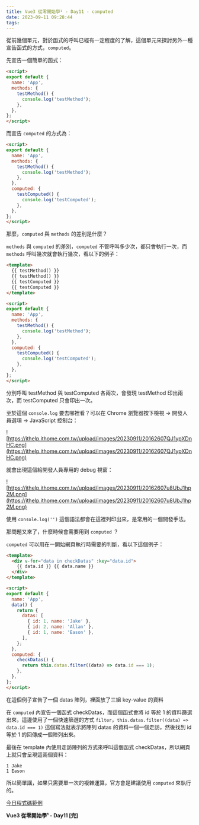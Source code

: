 ```yaml
---
title: Vue3 從零開始學¹ - Day11 - computed
date: 2023-09-11 09:28:44
tags:
---
```


從前幾個單元，對於函式的呼叫已經有一定程度的了解，這個單元來探討另外一種宣告函式的方式，`computed`。

先宣告一個簡單的函式：

```html
<script>
export default {
  name: 'App',
  methods: {
    testMethod() {
      console.log('testMethod');
    },
  },
};
</script>
```

而宣告 `computed` 的方式為：

```html
<script>
export default {
  name: 'App',
  methods: {
    testMethod() {
      console.log('testMethod');
    },
  },
  computed: {
    testComputed() {
      console.log('testComputed');
    },
  },
};
</script>
```

那麼，`computed` 與 `methods` 的差別是什麼？

`methods` 與 `computed` 的差別，`computed` 不管呼叫多少次，都只會執行一次，而 `methods` 呼叫幾次就會執行幾次，看以下的例子：

```html
<template>
  {{ testMethod() }}
  {{ testMethod() }}
  {{ testComputed }}
  {{ testComputed }}
</template>

<script>
export default {
  name: 'App',
  methods: {
    testMethod() {
      console.log('testMethod');
    },
  },
  computed: {
    testComputed() {
      console.log('testComputed');
    },
  },
};
</script>
```

分別呼叫 testMethod 與 testComputed 各兩次，會發現 testMethod 印出兩次，而 testComputed 只會印出一次。

至於這個 `console.log` 要去哪裡看？可以在 Chrome 瀏覽器按下檢視 -> 開發人員選項 -> JavaScript 控制台：

![https://ithelp.ithome.com.tw/upload/images/20230911/20162607QJ1ypXDnHC.png](https://ithelp.ithome.com.tw/upload/images/20230911/20162607QJ1ypXDnHC.png)

就會出現這個給開發人員專用的 debug 視窗：

![https://ithelp.ithome.com.tw/upload/images/20230911/20162607u8UbJ1hp2M.png](https://ithelp.ithome.com.tw/upload/images/20230911/20162607u8UbJ1hp2M.png)

使用 `console.log('')` 這個語法都會在這裡列印出來，是常用的一個開發手法。

那問題又來了，什麼時候會需要用到 `computed` ？

`computed` 可以用在一開始網頁執行時需要的判斷，看以下這個例子：

```html
<template>
  <div v-for="data in checkDatas" :key="data.id">
    {{ data.id }} {{ data.name }}
  </div>
</template>

<script>
export default {
  name: 'App',
  data() {
    return {
      datas: [
        { id: 1, name: 'Jake' },
        { id: 2, name: 'Allan' },
        { id: 1, name: 'Eason' },
      ],
    };
  },
  computed: {
    checkDatas() {
      return this.datas.filter((data) => data.id === 1);
    },
  },
};
</script>
```

在這個例子宣告了一個 datas 陣列，裡面放了三組 key-value 的資料

在 `computed` 內宣告一個函式 checkDatas，而這個函式會將 id 等於 1 的資料篩選出來，這邊使用了一個快速篩選的方式 `filter`，`this.datas.filter((data) => data.id === 1)` 這個寫法就表示將陣列 datas 的資料一個一個走訪，然後找到 id 等於 1 的回傳成一個陣列出來。

最後在 template 內使用走訪陣列的方式來呼叫這個函式 checkDatas，所以網頁上就只會呈現這兩個資料：

```
1 Jake
1 Eason
```

所以簡單講，如果只需要單一次的複雜運算，官方會是建議使用 `computed` 來執行的。

[今日程式碼範例](https://stackblitz.com/edit/vue-uy9yy9?file=src%2FApp.vue)

**Vue3 從零開始學¹ - Day11 [完]**